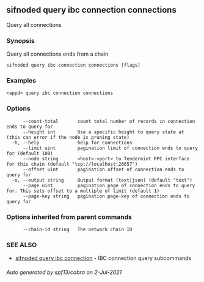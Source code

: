 ## sifnoded query ibc connection connections

Query all connections

### Synopsis

Query all connections ends from a chain

```
sifnoded query ibc connection connections [flags]
```

### Examples

```
<appd> query ibc connection connections
```

### Options

```
      --count-total       count total number of records in connection ends to query for
      --height int        Use a specific height to query state at (this can error if the node is pruning state)
  -h, --help              help for connections
      --limit uint        pagination limit of connection ends to query for (default 100)
      --node string       <host>:<port> to Tendermint RPC interface for this chain (default "tcp://localhost:26657")
      --offset uint       pagination offset of connection ends to query for
  -o, --output string     Output format (text|json) (default "text")
      --page uint         pagination page of connection ends to query for. This sets offset to a multiple of limit (default 1)
      --page-key string   pagination page-key of connection ends to query for
```

### Options inherited from parent commands

```
      --chain-id string   The network chain ID
```

### SEE ALSO

* [sifnoded query ibc connection](sifnoded_query_ibc_connection.md)	 - IBC connection query subcommands

###### Auto generated by spf13/cobra on 2-Jul-2021
